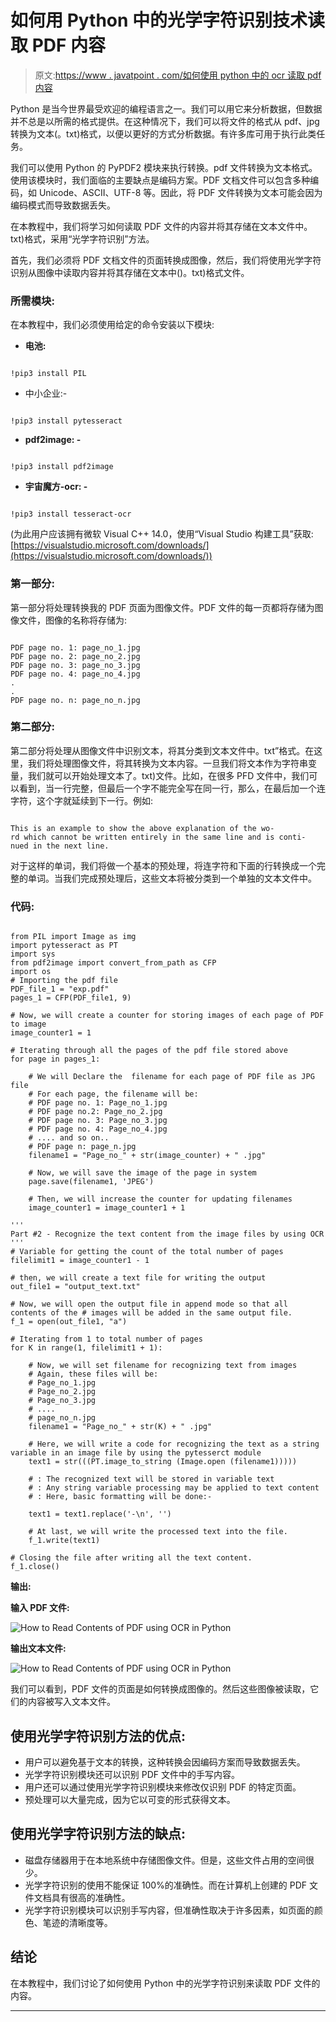 # 如何用 Python 中的光学字符识别技术读取 PDF 内容

> 原文:[https://www . javatpoint . com/如何使用 python 中的 ocr 读取 pdf 内容](https://www.javatpoint.com/how-to-read-contents-of-pdf-using-ocr-in-python)

Python 是当今世界最受欢迎的编程语言之一。我们可以用它来分析数据，但数据并不总是以所需的格式提供。在这种情况下，我们可以将文件的格式从 pdf、jpg 转换为文本(。txt)格式，以便以更好的方式分析数据。有许多库可用于执行此类任务。

我们可以使用 Python 的 PyPDF2 模块来执行转换。pdf 文件转换为文本格式。使用该模块时，我们面临的主要缺点是编码方案。PDF 文档文件可以包含多种编码，如 Unicode、ASCII、UTF-8 等。因此，将 PDF 文件转换为文本可能会因为编码模式而导致数据丢失。

在本教程中，我们将学习如何读取 PDF 文件的内容并将其存储在文本文件中。txt)格式，采用“光学字符识别”方法。

首先，我们必须将 PDF 文档文件的页面转换成图像，然后，我们将使用光学字符识别从图像中读取内容并将其存储在文本中()。txt)格式文件。

### 所需模块:

在本教程中，我们必须使用给定的命令安装以下模块:

*   **电池:**

```

!pip3 install PIL

```

*   中小企业:-

```

!pip3 install pytesseract

```

*   **pdf2image: -**

```

!pip3 install pdf2image

```

*   **宇宙魔方-ocr: -**

```

!pip3 install tesseract-ocr

```

(为此用户应该拥有微软 Visual C++ 14.0，使用“Visual Studio 构建工具”获取:[https://visualstudio.microsoft.com/downloads/](https://visualstudio.microsoft.com/downloads/))

### 第一部分:

第一部分将处理转换我的 PDF 页面为图像文件。PDF 文件的每一页都将存储为图像文件，图像的名称将存储为:

```

PDF page no. 1: page_no_1.jpg
PDF page no. 2: page_no_2.jpg
PDF page no. 3: page_no_3.jpg
PDF page no. 4: page_no_4.jpg
.
.
PDF page no. n: page_no_n.jpg

```

### 第二部分:

第二部分将处理从图像文件中识别文本，将其分类到文本文件中。txt”格式。在这里，我们将处理图像文件，将其转换为文本内容。一旦我们将文本作为字符串变量，我们就可以开始处理文本了。txt)文件。比如，在很多 PFD 文件中，我们可以看到，当一行完整，但最后一个字不能完全写在同一行，那么，在最后加一个连字符，这个字就延续到下一行。例如:

```

This is an example to show the above explanation of the wo-
rd which cannot be written entirely in the same line and is conti-
nued in the next line. 

```

对于这样的单词，我们将做一个基本的预处理，将连字符和下面的行转换成一个完整的单词。当我们完成预处理后，这些文本将被分类到一个单独的文本文件中。

### 代码:

```

from PIL import Image as img
import pytesseract as PT
import sys
from pdf2image import convert_from_path as CFP
import os
# Importing the pdf file
PDF_file_1 = "exp.pdf"
pages_1 = CFP(PDF_file1, 9)

# Now, we will create a counter for storing images of each page of PDF to image
image_counter1 = 1

# Iterating through all the pages of the pdf file stored above
for page in pages_1:

    # We will Declare the  filename for each page of PDF file as JPG file
    # For each page, the filename will be:
    # PDF page no. 1: Page_no_1.jpg
    # PDF page no.2: Page_no_2.jpg
    # PDF page no. 3: Page_no_3.jpg
    # PDF page no. 4: Page_no_4.jpg
    # .... and so on..
    # PDF page n: page_n.jpg
    filename1 = "Page_no_" + str(image_counter) + " .jpg"

    # Now, we will save the image of the page in system
    page.save(filename1, 'JPEG')

    # Then, we will increase the counter for updating filenames
    image_counter1 = image_counter1 + 1

'''
Part #2 - Recognize the text content from the image files by using OCR
'''
# Variable for getting the count of the total number of pages
filelimit1 = image_counter1 - 1

# then, we will create a text file for writing the output
out_file1 = "output_text.txt"

# Now, we will open the output file in append mode so that all contents of the # images will be added in the same output file.
f_1 = open(out_file1, "a")

# Iterating from 1 to total number of pages
for K in range(1, filelimit1 + 1):

    # Now, we will set filename for recognizing text from images
    # Again, these files will be:
    # Page_no_1.jpg
    # Page_no_2.jpg
    # Page_no_3.jpg
    # ....
    # page_no_n.jpg
    filename1 = "Page_no_" + str(K) + " .jpg"

    # Here, we will write a code for recognizing the text as a string variable in an image file by using the pytesserct module
    text1 = str(((PT.image_to_string (Image.open (filename1)))))

    # : The recognized text will be stored in variable text
    # : Any string variable processing may be applied to text content
    # : Here, basic formatting will be done:-

    text1 = text1.replace('-\n', '')    

    # At last, we will write the processed text into the file.
    f_1.write(text1)

# Closing the file after writing all the text content.
f_1.close()

```

**输出:**

**输入 PDF 文件:**

![How to Read Contents of PDF using OCR in Python](../Images/be78a80c7e13a6cca08860eedd3cff41.png)

**输出文本文件:**

![How to Read Contents of PDF using OCR in Python](../Images/6f3c242f224c54e11a240548277ff228.png)

我们可以看到，PDF 文件的页面是如何转换成图像的。然后这些图像被读取，它们的内容被写入文本文件。

## 使用光学字符识别方法的优点:

*   用户可以避免基于文本的转换，这种转换会因编码方案而导致数据丢失。
*   光学字符识别模块还可以识别 PDF 文件中的手写内容。
*   用户还可以通过使用光学字符识别模块来修改仅识别 PDF 的特定页面。
*   预处理可以大量完成，因为它以可变的形式获得文本。

## 使用光学字符识别方法的缺点:

*   磁盘存储器用于在本地系统中存储图像文件。但是，这些文件占用的空间很少。
*   光学字符识别的使用不能保证 100%的准确性。而在计算机上创建的 PDF 文件文档具有很高的准确性。
*   光学字符识别模块可以识别手写内容，但准确性取决于许多因素，如页面的颜色、笔迹的清晰度等。

## 结论

在本教程中，我们讨论了如何使用 Python 中的光学字符识别来读取 PDF 文件的内容。

* * *